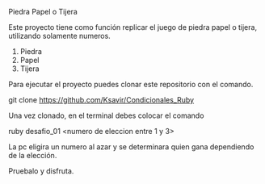 Piedra Papel o Tijera

Este proyecto tiene como función replicar el juego de piedra papel o tijera, utilizando solamente numeros.
1. Piedra
2. Papel
3. Tijera

Para ejecutar el proyecto puedes clonar este repositorio con el comando.

git clone https://github.com/Ksavir/Condicionales_Ruby

Una vez clonado, en el terminal debes colocar el comando

ruby desafio_01 <numero de eleccion entre 1 y 3>

La pc eligira un numero al azar y se determinara quien gana dependiendo de la elección.

Pruebalo y disfruta.

